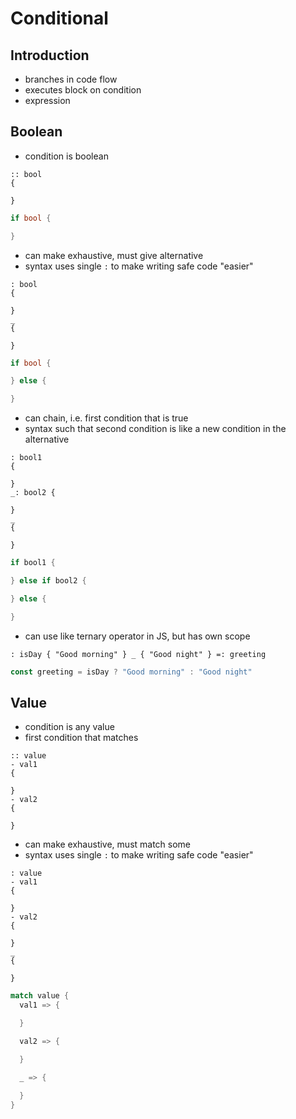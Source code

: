 # Conditional



## Introduction

- branches in code flow
- executes block on condition
- expression



## Boolean

- condition is boolean

```
:: bool
{

}
```

```rust
if bool {

}
```

- can make exhaustive, must give alternative
- syntax uses single `:` to make writing safe code "easier"

```
: bool
{

}
_
{

}
```

```rust
if bool {

} else {

}
```

- can chain, i.e. first condition that is true
- syntax such that second condition is like a new condition in the alternative

```
: bool1
{

}
_: bool2 {

}
_
{

}
```

```rust
if bool1 {

} else if bool2 {

} else {

}
```

- can use like ternary operator in JS, but has own scope

```
: isDay { "Good morning" } _ { "Good night" } =: greeting
```

```js
const greeting = isDay ? "Good morning" : "Good night"
```




## Value

- condition is any value
- first condition that matches

```
:: value
- val1
{

}
- val2
{

}
```

- can make exhaustive, must match some
- syntax uses single `:` to make writing safe code "easier"

```
: value
- val1
{

}
- val2
{

}
_
{

}
```

```rust
match value {
  val1 => {

  }

  val2 => {

  }

  _ => {

  }
}
```

<!-- todo: specify condition on match arm as well? mixes boolean with value, just use exhaustive boolean instead? -->